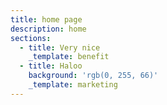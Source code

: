 ```yaml
---
title: home page
description: home
sections:
  - title: Very nice
    _template: benefit
  - title: Haloo
    background: 'rgb(0, 255, 66)'
    _template: marketing
---
```








